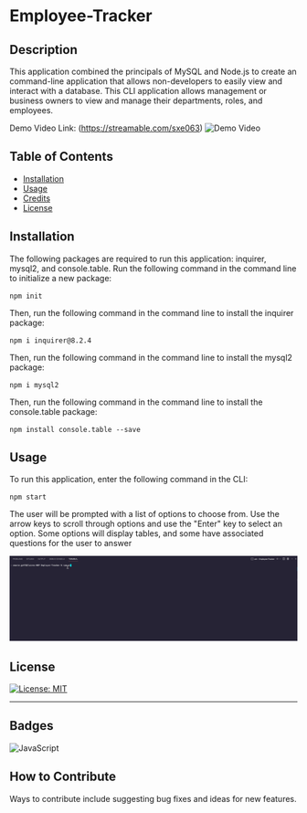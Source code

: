 # Employee-Tracker

## Description

This application combined the principals of MySQL and Node.js to create an command-line application that allows non-developers to easily view and interact with a database. This CLI application allows management or business owners to view and manage their departments, roles, and employees. 

Demo Video Link: (https://streamable.com/sxe063)
![Demo Video](../Employee-Tracker/assets/images/employee-tracker-demo.gif)

## Table of Contents

- [Installation](#installation)
- [Usage](#usage)
- [Credits](#credits)
- [License](#license)

## Installation

The following packages are required to run this application: inquirer, mysql2, and console.table. Run the following command in the command line to initialize a new package:

~~~
npm init
~~~

Then, run the following command in the command line to install the inquirer package:

~~~
npm i inquirer@8.2.4
~~~

Then, run the following command in the command line to install the mysql2 package:

~~~
npm i mysql2
~~~

Then, run the following command in the command line to install the console.table package:

~~~
npm install console.table --save
~~~
## Usage

To run this application, enter the following command in the CLI:

~~~
npm start
~~~

The user will be prompted with a list of options to choose from. Use the arrow keys to scroll through options and use the "Enter" key to select an option. Some options will display tables, and some have associated questions for the user to answer

![options in CLI](./assets/images/npm-start.gif)

## License
[![License: MIT](https://img.shields.io/badge/License-MIT-yellow.svg)](https://opensource.org/licenses/MIT)

---

## Badges

![JavaScript](https://img.shields.io/badge/javascript-%23323330.svg?style=for-the-badge&logo=javascript&logoColor=%23F7DF1E)

## How to Contribute

Ways to contribute include suggesting bug fixes and ideas for new features. 